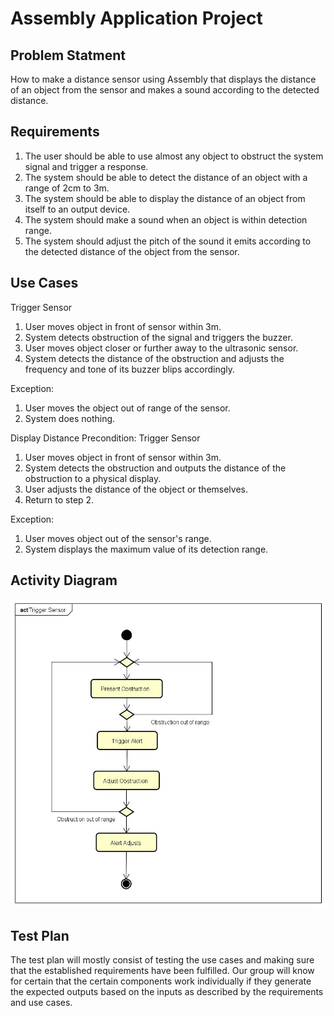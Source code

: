 # Assembly Application Project


## Problem Statment
How to make a distance sensor using Assembly that displays the distance of an object from the sensor and makes a sound according to the detected distance.


## Requirements
1. The user should be able to use almost any object to obstruct the system signal and trigger a response.
2. The system should be able to detect the distance of an object with a range of 2cm to 3m.
3. The system should be able to display the distance of an object from itself to an output device.
4. The system should make a sound when an object is within detection range.
5. The system should adjust the pitch of the sound it emits according to the detected distance of the object from the sensor.


## Use Cases
Trigger Sensor
1. User moves object in front of sensor within 3m.
2. System detects obstruction of the signal and triggers the buzzer.
3. User moves object closer or further away to the ultrasonic sensor.
4. System detects the distance of the obstruction and adjusts the frequency and tone of its buzzer blips accordingly.

Exception:
1. User moves the object out of range of the sensor.
2. System does nothing.


Display Distance
Precondition: Trigger Sensor
1. User moves object in front of sensor within 3m.
2. System detects the obstruction and outputs the distance of the obstruction to a physical display.
3. User adjusts the distance of the object or themselves.
4. Return to step 2.

Exception:
1. User moves object out of the sensor's range.
2. System displays the maximum value of its detection range.


## Activity Diagram
![Trigger Sensor](Trigger_Sensor.jpg)


## Test Plan
The test plan will mostly consist of testing the use cases and making sure that the established requirements have been fulfilled.  Our group will know for certain that the certain components work individually if they generate the expected outputs based on the inputs as described by the requirements and use cases.